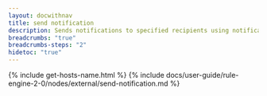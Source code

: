 ```yaml
---
layout: docwithnav
title: send notification
description: Sends notifications to specified recipients using notification templates through the notification center.
breadcrumbs: "true"
breadcrumbs-steps: "2"
hidetoc: "true"
---
```


{% include get-hosts-name.html %}
{% include docs/user-guide/rule-engine-2-0/nodes/external/send-notification.md %}
